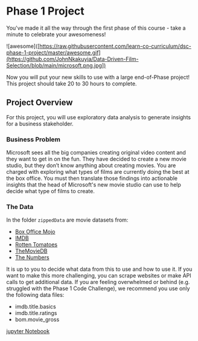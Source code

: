 # Phase 1 Project

You've made it all the way through the first phase of this course - take a minute to celebrate your awesomeness!

![awesome]([https://raw.githubusercontent.com/learn-co-curriculum/dsc-phase-1-project/master/awesome.gif](https://github.com/JohnNkakuyia/Data-Driven-Film-Selection/blob/main/microsoft.png.jpg])

Now you will put your new skills to use with a large end-of-Phase project! This project should take 20 to 30 hours to complete.

## Project Overview

For this project, you will use exploratory data analysis to generate insights for a business stakeholder.

### Business Problem

Microsoft sees all the big companies creating original video content and they want to get in on the fun. They have decided to create a new movie studio, but they don’t know anything about creating movies. You are charged with exploring what types of films are currently doing the best at the box office. You must then translate those findings into actionable insights that the head of Microsoft's new movie studio can use to help decide what type of films to create.

### The Data

In the folder `zippedData` are movie datasets from:

* [Box Office Mojo](https://www.boxofficemojo.com/)
* [IMDB](https://www.imdb.com/)
* [Rotten Tomatoes](https://www.rottentomatoes.com/)
* [TheMovieDB](https://www.themoviedb.org/)
* [The Numbers](https://www.the-numbers.com/)

It is up to you to decide what data from this to use and how to use it. If you want to make this more challenging, you can scrape websites or make API calls to get additional data. If you are feeling overwhelmed or behind (e.g. struggled with the Phase 1 Code Challenge), we recommend you use only the following data files:

* imdb.title.basics
* imdb.title.ratings
* bom.movie_gross

[jupyter Notebook](http://localhost:8888/notebooks/Data-Driven%20Film%20Selection%20for%20Microsoft's%20Movie%20Studio.ipynb)

